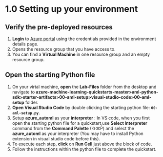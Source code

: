 # 1.0 Setting up your environment
## Verify the pre-deployed resources
1. **Login** to [Azure portal](https://portal.azure.com) using the credentials provided in the environment details page.
2. Opens the resource group that you have access to.
3. You can find a **Virtual Machine** in one resource group and an empty resource group.

## Open the starting Python file

1. On your virtal machine, **open** the **Lab-Files** folder from the desktop and navigate to **azure-machine-learning-quickstarts-master>aml-python-sdk>starter-artifacts>00-aml-setup>visual-studio-code>00-aml-setup** folder.
2. **Open Visual Studio Code** by double clicking the starting python file: **`00-aml-setup.py`**.
3. Setup **azure_automl** as your **interpreter** : In VS code, when you first open the starting python file for a quickstart,use **Select Interpreter** command from the **Command Palette** (⇧⌘P) and select the **azure_automl** as your interpreter (You may have to install Python extension in visual studio code before this).
4. To execute each step, **click** on **Run Cell** just above the block of code.
5. Follow the instructions within the python file to complete the quickstart.
